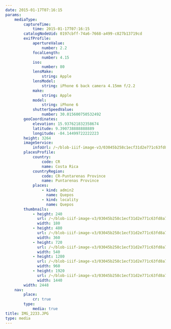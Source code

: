 ```yaml
---
date: 2015-01-17T07:16:15
params:
    mediaType:
        captureTime:
            time: 2015-01-17T07:16:15
        catalogNodeUid: 0197cbff-74a6-7668-a499-c827b13719cd
        exifProfile:
            apertureValue:
                number: 2.2
            focalLength:
                number: 4.15
            iso:
                number: 80
            lensMake:
                string: Apple
            lensModel:
                string: iPhone 6 back camera 4.15mm f/2.2
            make:
                string: Apple
            model:
                string: iPhone 6
            shutterSpeedValue:
                number: 30.015600750532492
        geoCoordinates:
            elevation: 15.937621832358674
            latitude: 9.390738888888889
            longitude: -84.14499722222223
        height: 3264
        imageService:
            infoUrl: /~/blob-iiif-image-v3/03045b258c1ecf31d2e771c63fd8a721e08e951fe70eb2a5b76eaea42650859c/info.json
        placesProfile:
            country:
                code: CR
                name: Costa Rica
            countryRegion:
                code: CR-Puntarenas Province
                name: Puntarenas Province
            places:
                - kind: admin2
                  name: Quepos
                - kind: locality
                  name: Quepos
        thumbnails:
            - height: 240
              url: /~/blob-iiif-image-v3/03045b258c1ecf31d2e771c63fd8a721e08e951fe70eb2a5b76eaea42650859c/full/180%2C240/0/default.jpg
              width: 180
            - height: 480
              url: /~/blob-iiif-image-v3/03045b258c1ecf31d2e771c63fd8a721e08e951fe70eb2a5b76eaea42650859c/full/360%2C480/0/default.jpg
              width: 360
            - height: 720
              url: /~/blob-iiif-image-v3/03045b258c1ecf31d2e771c63fd8a721e08e951fe70eb2a5b76eaea42650859c/full/540%2C720/0/default.jpg
              width: 540
            - height: 1280
              url: /~/blob-iiif-image-v3/03045b258c1ecf31d2e771c63fd8a721e08e951fe70eb2a5b76eaea42650859c/full/960%2C1280/0/default.jpg
              width: 960
            - height: 1920
              url: /~/blob-iiif-image-v3/03045b258c1ecf31d2e771c63fd8a721e08e951fe70eb2a5b76eaea42650859c/full/1440%2C1920/0/default.jpg
              width: 1440
        width: 2448
    nav:
        place:
            cr: true
        type:
            media: true
title: IMG_2233.JPG
type: media
---
```

